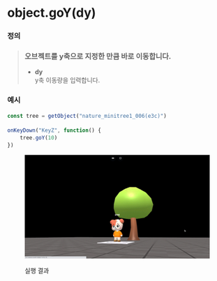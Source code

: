 # object.goY(dy)

### 정의

> ### 오브젝트를 y축으로 지정한 만큼 바로 이동합니다.
>
> * **dy**\
>   y축 이동량을 입력합니다.



### 예시

```javascript
const tree = getObject("nature_minitree1_006(e3c)")

onKeyDown("KeyZ", function() {
    tree.goY(10)
})
```

<figure><img src="../../../.gitbook/assets/화면_기록_2022-12-20_오후_8_51_19_AdobeExpress.gif" alt=""><figcaption><p>실행 결과</p></figcaption></figure>
